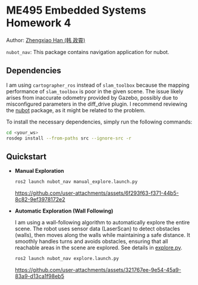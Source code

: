 # ME495 Embedded Systems Homework 4

Author: [Zhengxiao Han (韩 政霄)](https://0nhc.github.io)

`nubot_nav`: This package contains navigation application for nubot.

## Dependencies
I am using `cartographer_ros` instead of `slam_toolbox` because the mapping performance of `slam_toolbox` is poor in the given scene. The issue likely arises from inaccurate odometry provided by Gazebo, possibly due to misconfigured parameters in the diff_drive plugin. I recommend reviewing the [nubot](https://github.com/m-elwin/nubot) package, as it might be related to the problem.

To install the necessary dependencies, simply run the following commands:
```sh
cd <your_ws>
rosdep install --from-paths src --ignore-src -r
```

## Quickstart
* **Manual Exploration**
  ```sh
  ros2 launch nubot_nav manual_explore.launch.py
  ```
  https://github.com/user-attachments/assets/6f293f63-f371-44b5-8c82-9ef3978172e2

* **Automatic Exploration (Wall Following)**
  
  I am using a wall-following algorithm to automatically explore the entire scene. The robot uses sensor data (LaserScan) to detect obstacles (walls), then moves along the walls while maintaining a safe distance. It smoothly handles turns and avoids obstacles, ensuring that all reachable areas in the scene are explored. See details in [explore.py](https://github.com/ME495-EmbeddedSystems/homework-4-0nhc/blob/main/nubot_nav/explore.py).
  ```sh
  ros2 launch nubot_nav explore.launch.py
  ```
  https://github.com/user-attachments/assets/321767ee-9e54-45a9-83a9-d13ca1f98eb5

